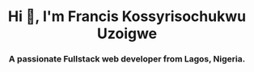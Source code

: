 <div height="300px" width="100vw" border-radius="50px" background-color="white"></div>
<h1 align="center">Hi 👋, I'm Francis Kossyrisochukwu Uzoigwe</h1>
<h3 align="center">A passionate Fullstack web developer from Lagos, Nigeria.</h3>

